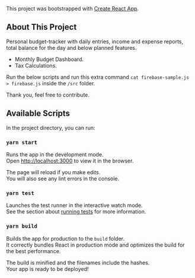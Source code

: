 This project was bootstrapped with [Create React App](https://github.com/facebook/create-react-app).

## About This Project

Personal budget-tracker with daily entries, income and expense reports, total balance for the day and below planned features.

- Monthly Budget Dashboard.
- Tax Calculations.

Run the below scripts and run this extra command `cat firebase-sample.js > firebase.js` inside the `/src` folder.

Thank you, feel free to contribute.

## Available Scripts

In the project directory, you can run:

### `yarn start`

Runs the app in the development mode.<br />
Open [http://localhost:3000](http://localhost:3000) to view it in the browser.

The page will reload if you make edits.<br />
You will also see any lint errors in the console.

### `yarn test`

Launches the test runner in the interactive watch mode.<br />
See the section about [running tests](https://facebook.github.io/create-react-app/docs/running-tests) for more information.

### `yarn build`

Builds the app for production to the `build` folder.<br />
It correctly bundles React in production mode and optimizes the build for the best performance.

The build is minified and the filenames include the hashes.<br />
Your app is ready to be deployed!

